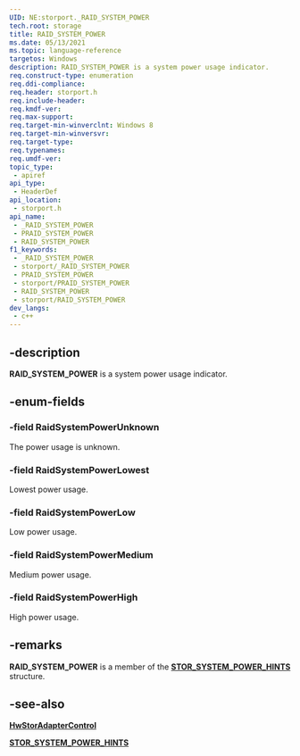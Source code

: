 ```yaml
---
UID: NE:storport._RAID_SYSTEM_POWER
tech.root: storage
title: RAID_SYSTEM_POWER
ms.date: 05/13/2021
ms.topic: language-reference
targetos: Windows
description: RAID_SYSTEM_POWER is a system power usage indicator.
req.construct-type: enumeration
req.ddi-compliance: 
req.header: storport.h
req.include-header: 
req.kmdf-ver: 
req.max-support: 
req.target-min-winverclnt: Windows 8
req.target-min-winversvr: 
req.target-type: 
req.typenames: 
req.umdf-ver: 
topic_type:
 - apiref
api_type:
 - HeaderDef
api_location:
 - storport.h
api_name:
 - _RAID_SYSTEM_POWER
 - PRAID_SYSTEM_POWER
 - RAID_SYSTEM_POWER
f1_keywords:
 - _RAID_SYSTEM_POWER
 - storport/_RAID_SYSTEM_POWER
 - PRAID_SYSTEM_POWER
 - storport/PRAID_SYSTEM_POWER
 - RAID_SYSTEM_POWER
 - storport/RAID_SYSTEM_POWER
dev_langs:
 - c++
---
```


## -description

**RAID_SYSTEM_POWER** is a system power usage indicator.

## -enum-fields

### -field RaidSystemPowerUnknown

The power usage is unknown.

### -field RaidSystemPowerLowest

Lowest power usage.

### -field RaidSystemPowerLow

Low power usage.

### -field RaidSystemPowerMedium

Medium power usage.

### -field RaidSystemPowerHigh

High power usage.

## -remarks

**RAID_SYSTEM_POWER** is a member of the [**STOR_SYSTEM_POWER_HINTS**](ns-storport-stor_system_power_hints.md) structure.

## -see-also

[**HwStorAdapterControl**](nc-storport-hw_adapter_control.md)

[**STOR_SYSTEM_POWER_HINTS**](ns-storport-stor_system_power_hints.md)
